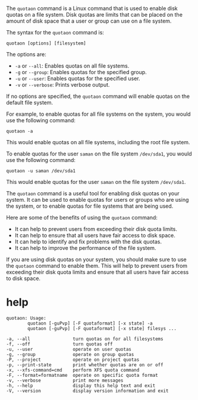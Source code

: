 # 

The `quotaon` command is a Linux command that is used to enable disk quotas on a file system. Disk quotas are limits that can be placed on the amount of disk space that a user or group can use on a file system.

The syntax for the `quotaon` command is:

```
quotaon [options] [filesystem]
```

The options are:

* `-a` or `--all`: Enables quotas on all file systems.
* `-g` or `--group`: Enables quotas for the specified group.
* `-u` or `--user`: Enables quotas for the specified user.
* `-v` or `--verbose`: Prints verbose output.

If no options are specified, the `quotaon` command will enable quotas on the default file system.

For example, to enable quotas for all file systems on the system, you would use the following command:

```
quotaon -a
```

This would enable quotas on all file systems, including the root file system.

To enable quotas for the user `saman` on the file system `/dev/sda1`, you would use the following command:

```
quotaon -u saman /dev/sda1
```

This would enable quotas for the user `saman` on the file system `/dev/sda1`.

The `quotaon` command is a useful tool for enabling disk quotas on your system. It can be used to enable quotas for users or groups who are using the system, or to enable quotas for file systems that are being used.

Here are some of the benefits of using the `quotaon` command:

* It can help to prevent users from exceeding their disk quota limits.
* It can help to ensure that all users have fair access to disk space.
* It can help to identify and fix problems with the disk quotas.
* It can help to improve the performance of the file system.

If you are using disk quotas on your system, you should make sure to use the `quotaon` command to enable them. This will help to prevent users from exceeding their disk quota limits and ensure that all users have fair access to disk space.





# help 

```
quotaon: Usage:
        quotaon [-guPvp] [-F quotaformat] [-x state] -a
        quotaon [-guPvp] [-F quotaformat] [-x state] filesys ...

-a, --all                turn quotas on for all filesystems
-f, --off                turn quotas off
-u, --user               operate on user quotas
-g, --group              operate on group quotas
-P, --project            operate on project quotas
-p, --print-state        print whether quotas are on or off
-x, --xfs-command=cmd    perform XFS quota command
-F, --format=formatname  operate on specific quota format
-v, --verbose            print more messages
-h, --help               display this help text and exit
-V, --version            display version information and exit
```
